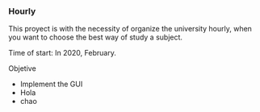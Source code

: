 ### HourlyThis proyect is with the necessity of organize the university hourly, when you want to choose the best way of study a subject. Time of start: In 2020, February.  Objetive- Implement the GUI- Hola- chao